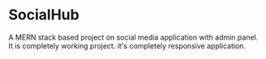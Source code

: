 # SocialHub
A MERN stack based project on social media application with admin panel. It is completely working project. it's completely responsive application.
